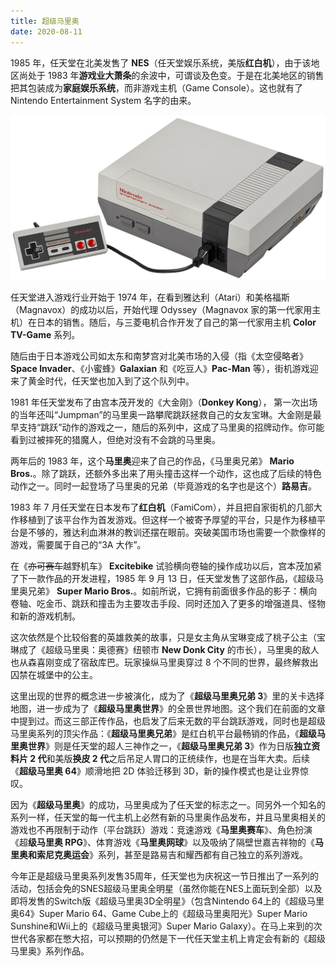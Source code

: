 ```yaml
---
title: 超级马里奥
date: 2020-08-11
---
```


1985 年，任天堂在北美发售了 **NES**（任天堂娱乐系统，美版**红白机**），由于该地区尚处于 1983 年**游戏业大萧条**的余波中，可谓谈及色变。于是在北美地区的销售把其包装成为**家庭娱乐系统**，而非游戏主机（Game Console）。这也就有了 Nintendo Entertainment System 名字的由来。

![NES](/images/game-consoles/NES.jpg)


任天堂进入游戏行业开始于 1974 年，在看到雅达利（Atari）和美格福斯（Magnavox）的成功以后，开始代理 Odyssey（Magnavox 家的第一代家用主机）在日本的销售。随后，与三菱电机合作开发了自己的第一代家用主机 **Color TV-Game** 系列。

随后由于日本游戏公司如太东和南梦宫对北美市场的入侵（指《太空侵略者》**Space Invader**、《小蜜蜂》**Galaxian** 和《吃豆人》**Pac-Man** 等），街机游戏迎来了黄金时代，任天堂也加入到了这个队列中。

1981 年任天堂发布了由宫本茂开发的《大金刚》（**Donkey Kong**）， 第一次出场的当年还叫“Jumpman”的马里奥一路攀爬跳跃拯救自己的女友宝琳。大金刚是最早支持“跳跃”动作的游戏之一，随后的系列中，这成了马里奥的招牌动作。你可能看到过被摔死的猎魔人，但绝对没有不会跳的马里奥。

两年后的 1983 年，这个**马里奥**迎来了自己的作品，《马里奥兄弟》 **Mario Bros.**。除了跳跃，还额外多出来了用头撞击这样一个动作，这也成了后续的特色动作之一。同时一起登场了马里奥的兄弟（毕竟游戏的名字也是这个）**路易吉**。

1983 年 7 月任天堂在日本发布了**红白机**（FamiCom），并且把自家街机的几部大作移植到了该平台作为首发游戏。但这样一个被寄予厚望的平台，只是作为移植平台是不够的，雅达利血淋淋的教训还摆在眼前。突破美国市场也需要一个款像样的游戏，需要属于自己的“3A 大作”。

在《<del>亦可赛车</del>越野机车》 **Excitebike** 试验横向卷轴的操作成功以后，宫本茂加紧了下一款作品的开发进程，1985 年 9 月 13 日，任天堂发售了这部作品，《超级马里奥兄弟》 **Super Mario Bros.**。如前所说，它拥有前面很多作品的影子：横向卷轴、吃金币、跳跃和撞击为主要攻击手段、同时还加入了更多的增强道具、怪物和新的游戏机制。

这次依然是个比较俗套的英雄救美的故事，只是女主角从宝琳变成了桃子公主（宝琳成了《超级马里奥：奥德赛》纽顿市 **New Donk City** 的市长），马里奥的敌人也从森喜刚变成了宿敌库巴。玩家操纵马里奥穿过 8 个不同的世界，最终解救出囚禁在城堡中的公主。

这里出现的世界的概念进一步被演化，成为了《**超级马里奥兄弟 3**》里的关卡选择地图，进一步成为了《**超级马里奥世界**》的全景世界地图。这个我们在前面的文章中提到过。而这三部正传作品，也启发了后来无数的平台跳跃游戏，同时也是超级马里奥系列的顶尖作品：《**超级马里奥兄弟**》是红白机平台最畅销的作品，《**超级马里奥世界**》则是任天堂的超人三神作之一，《**超级马里奥兄弟 3**》作为日版**独立资料片 2 代**和美版**换皮 2 代**之后吊足人胃口的正统续作，也是在当年大卖。后续《**超级马里奥 64**》顺滑地把 2D 体验迁移到 3D，新的操作模式也是让业界惊叹。

因为《**超级马里奥**》的成功，马里奥成为了任天堂的标志之一。同另外一个知名的系列一样，任天堂的每一代主机上必然有新的马里奥作品发布，并且马里奥相关的游戏也不再限制于动作（平台跳跃）游戏：竞速游戏《**马里奥赛车**》、角色扮演《超**级马里奥 RPG**》、体育游戏《**马里奥网球**》以及吸纳了隔壁世嘉吉祥物的《**马里奥和索尼克奥运会**》系列，甚至是路易吉和耀西都有自己独立的系列游戏。

今年正是超级马里奥系列发售35周年，任天堂也为庆祝这一节日推出了一系列的活动，包括会免的SNES超级马里奥全明星（虽然你能在NES上面玩到全部）以及即将发售的Switch版《超级马里奥3D全明星》（包含Nintendo 64上的《超级马里奥64》Super Mario 64、Game Cube上的《超级马里奥阳光》Super Mario Sunshine和Wii上的《超级马里奥银河》Super Mario Galaxy）。在马上来到的次世代各家都在憋大招，可以预期的仍然是下一代任天堂主机上肯定会有新的《超级马里奥》系列作品。

